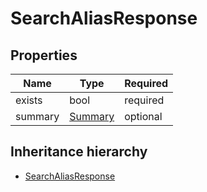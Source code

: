 

# SearchAliasResponse

## Properties

Name | Type | Required
-------- | -------- | --------
exists | bool | required
summary | [Summary](Summary.md) | optional




## Inheritance hierarchy


* [SearchAliasResponse](SearchAliasResponse.md)
